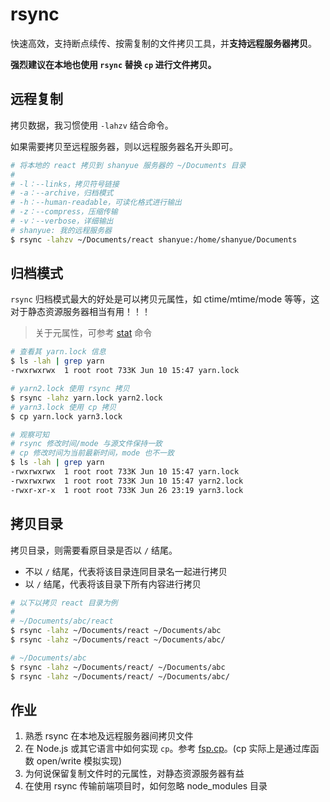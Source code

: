 # rsync

快速高效，支持断点续传、按需复制的文件拷贝工具，并**支持远程服务器拷贝**。

**强烈建议在本地也使用 `rsync` 替换 `cp` 进行文件拷贝。**

## 远程复制

拷贝数据，我习惯使用 `-lahzv` 结合命令。

如果需要拷贝至远程服务器，则以远程服务器名开头即可。

``` bash
# 将本地的 react 拷贝到 shanyue 服务器的 ~/Documents 目录
#
# -l：--links，拷贝符号链接
# -a：--archive，归档模式
# -h：--human-readable，可读化格式进行输出
# -z：--compress，压缩传输
# -v：--verbose，详细输出
# shanyue: 我的远程服务器
$ rsync -lahzv ~/Documents/react shanyue:/home/shanyue/Documents
```

## 归档模式

`rsync` 归档模式最大的好处是可以拷贝元属性，如 ctime/mtime/mode 等等，这对于静态资源服务器相当有用！！！

> 关于元属性，可参考 [stat](https://q.shanyue.tech/command/stat.html) 命令

``` bash
# 查看其 yarn.lock 信息
$ ls -lah | grep yarn
-rwxrwxrwx  1 root root 733K Jun 10 15:47 yarn.lock

# yarn2.lock 使用 rsync 拷贝
$ rsync -lahz yarn.lock yarn2.lock
# yarn3.lock 使用 cp 拷贝
$ cp yarn.lock yarn3.lock

# 观察可知
# rsync 修改时间/mode 与源文件保持一致
# cp 修改时间为当前最新时间，mode 也不一致
$ ls -lah | grep yarn
-rwxrwxrwx  1 root root 733K Jun 10 15:47 yarn.lock
-rwxrwxrwx  1 root root 733K Jun 10 15:47 yarn2.lock
-rwxr-xr-x  1 root root 733K Jun 26 23:19 yarn3.lock
```

## 拷贝目录

拷贝目录，则需要看原目录是否以 `/` 结尾。

+ 不以 `/` 结尾，代表将该目录连同目录名一起进行拷贝
+ 以 `/` 结尾，代表将该目录下所有内容进行拷贝

``` bash
# 以下以拷贝 react 目录为例
# 
# ~/Documents/abc/react
$ rsync -lahz ~/Documents/react ~/Documents/abc
$ rsync -lahz ~/Documents/react ~/Documents/abc/

# ~/Documents/abc
$ rsync -lahz ~/Documents/react/ ~/Documents/abc
$ rsync -lahz ~/Documents/react/ ~/Documents/abc/
```

## 作业

1. 熟悉 rsync 在本地及远程服务器间拷贝文件
2. 在 Node.js 或其它语言中如何实现 `cp`。参考 [fsp.cp](https://nodejs.org/api/fs.html#fspromisescpsrc-dest-options)。(cp 实际上是通过库函数 open/write 模拟实现)
3. 为何说保留复制文件时的元属性，对静态资源服务器有益
4. 在使用 rsync 传输前端项目时，如何忽略 node_modules 目录
